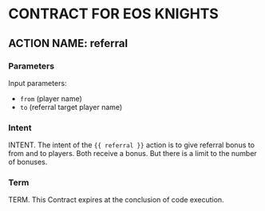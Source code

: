 # CONTRACT FOR EOS KNIGHTS

## ACTION NAME: referral

### Parameters
Input parameters:

* `from` (player name)
* `to` (referral target player name)

### Intent
INTENT. The intent of the `{{ referral }}` action is to give referral bonus to from and to players. Both receive a bonus. But there is a limit to the number of bonuses. 

### Term
TERM. This Contract expires at the conclusion of code execution.